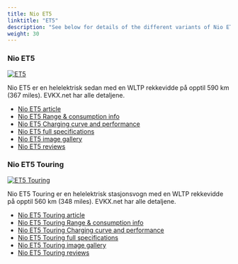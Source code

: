 ```yaml
---
title: Nio ET5
linktitle: "ET5"
description: "See below for details of the different variants of Nio ET5"
weight: 30
---
```

### Nio ET5

<a href="et5/"><img src="https://media.evkx.net/multimedia/models/nio/et5/et5/main_1_st.jpg" class="img-fluid" alt="ET5" ></a>

Nio ET5 er en helelektrisk sedan med en WLTP rekkevidde på opptil 590 km (367 miles). EVKX.net har alle detaljene. 

- [Nio ET5 article](et5/)
- [Nio ET5 Range & consumption info](et5/rangeandconsumption)
- [Nio ET5 Charging curve and performance](et5/chargingcurve)
- [Nio ET5 full specifications](et5/specifications)
- [Nio ET5 image gallery](et5/gallery)
- [Nio ET5 reviews](et5/reviews)

### Nio ET5 Touring

<a href="et5_touring/"><img src="https://media.evkx.net/multimedia/models/nio/et5/et5_touring/main_1_st.jpg" class="img-fluid" alt="ET5 Touring" ></a>

Nio ET5 Touring er en helelektrisk stasjonsvogn med en WLTP rekkevidde på opptil 560 km (348 miles). EVKX.net har alle detaljene. 

- [Nio ET5 Touring article](et5_touring/)
- [Nio ET5 Touring Range & consumption info](et5_touring/rangeandconsumption)
- [Nio ET5 Touring Charging curve and performance](et5_touring/chargingcurve)
- [Nio ET5 Touring full specifications](et5_touring/specifications)
- [Nio ET5 Touring image gallery](et5_touring/gallery)
- [Nio ET5 Touring reviews](et5_touring/reviews)


